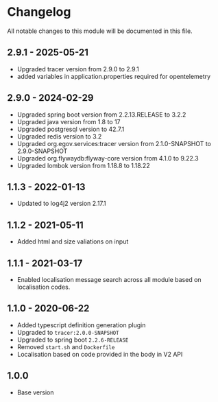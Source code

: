 
# Changelog
All notable changes to this module will be documented in this file.

## 2.9.1 - 2025-05-21
- Upgraded tracer version from 2.9.0 to 2.9.1
- added variables in application.properties required for opentelemetry

## 2.9.0 - 2024-02-29
- Upgraded spring boot version from 2.2.13.RELEASE to 3.2.2
- Upgraded java version from 1.8 to 17
- Upgraded postgresql version to 42.7.1
- Upgraded redis version to 3.2
- Upgraded org.egov.services:tracer version from 2.1.0-SNAPSHOT to 2.9.0-SNAPSHOT
- Upgraded org.flywaydb:flyway-core version from 4.1.0 to 9.22.3
- Upgraded lombok version from 1.18.8 to 1.18.22

## 1.1.3 - 2022-01-13
- Updated to log4j2 version 2.17.1

## 1.1.2 - 2021-05-11

- Added html and size valiations on input

## 1.1.1 - 2021-03-17

- Enabled localisation message search across all module based on localisation codes.

## 1.1.0 - 2020-06-22

- Added typescript definition generation plugin
- Upgraded to `tracer:2.0.0-SNAPSHOT`
- Upgraded to spring boot `2.2.6-RELEASE`
- Removed `start.sh` and `Dockerfile`
- Localisation based on code provided in the body in V2 API

## 1.0.0

- Base version
